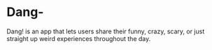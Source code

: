# Dang-
Dang! is an app that lets users share their funny, crazy, scary, or just straight up weird experiences throughout the day.
